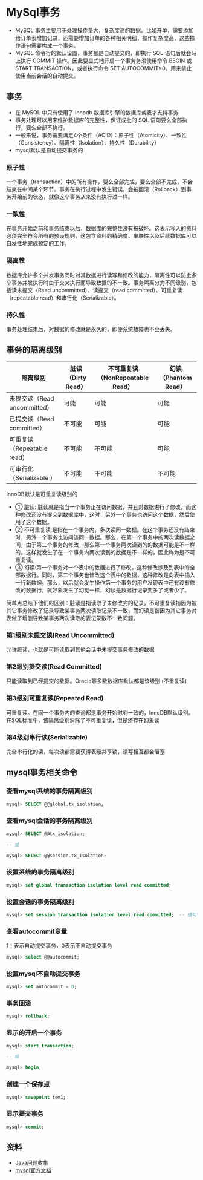 # MySql事务

- MySQL 事务主要用于处理操作量大，复杂度高的数据。比如开单，需要添加给订单表增加记录，还需要增加订单的各种相关明细，操作复杂度高，这些操作语句需要构成一个事务。
- MySQL 命令行的默认设置，事务都是自动提交的，即执行 SQL 语句后就会马上执行 COMMIT 操作。因此要显式地开启一个事务务须使用命令 BEGIN 或 START TRANSACTION，或者执行命令 SET AUTOCOMMIT=0，用来禁止使用当前会话的自动提交。

## 事务

- 在 MySQL 中只有使用了 Innodb 数据库引擎的数据库或表才支持事务
- 事务处理可以用来维护数据库的完整性，保证成批的 SQL 语句要么全部执行，要么全部不执行。
- 一般来说，事务需要满足4个条件（ACID）：原子性（Atomicity）、一致性（Consistency）、隔离性（Isolation）、持久性（Durability）
- mysql默认是自动提交事务的

### 原子性

一个事务（transaction）中的所有操作，要么全部完成，要么全部不完成，不会结束在中间某个环节。事务在执行过程中发生错误，会被回滚（Rollback）到事务开始前的状态，就像这个事务从来没有执行过一样。

### 一致性

在事务开始之前和事务结束以后，数据库的完整性没有被破坏。这表示写入的资料必须完全符合所有的预设规则，这包含资料的精确度、串联性以及后续数据库可以自发性地完成预定的工作。

### 隔离性

数据库允许多个并发事务同时对其数据进行读写和修改的能力，隔离性可以防止多个事务并发执行时由于交叉执行而导致数据的不一致。事务隔离分为不同级别，包括读未提交（Read uncommitted）、读提交（read committed）、可重复读（repeatable read）和串行化（Serializable）。

### 持久性

事务处理结束后，对数据的修改就是永久的，即便系统故障也不会丢失。

## 事务的隔离级别

隔离级别|脏读（Dirty Read）|不可重复读（NonRepeatable Read）|幻读（Phantom Read）
---|---|---|---
未提交读（Read uncommitted）|可能|可能|可能
已提交读（Read committed）|不可能|可能|可能
可重复读（Repeatable read）|不可能|不可能|可能
可串行化（Serializable ）|不可能|不可能|不可能

InnoDB默认是可重复读级别的

- ① 脏读: 脏读就是指当一个事务正在访问数据，并且对数据进行了修改，而这种修改还没有提交到数据库中，这时，另外一个事务也访问这个数据，然后使用了这个数据。
- ② 不可重复读:是指在一个事务内，多次读同一数据。在这个事务还没有结束时，另外一个事务也访问该同一数据。那么，在第一个事务中的两次读数据之间，由于第二个事务的修改，那么第一个事务两次读到的的数据可能是不一样的。这样就发生了在一个事务内两次读到的数据是不一样的，因此称为是不可重复读。
- ③ 幻读:第一个事务对一个表中的数据进行了修改，这种修改涉及到表中的全部数据行。同时，第二个事务也修改这个表中的数据，这种修改是向表中插入一行新数据。那么，以后就会发生操作第一个事务的用户发现表中还有没有修改的数据行，就好象发生了幻觉一样，幻读是数据行记录变多了或者少了。

简单点总结下他们的区别：脏读是指读取了未修改完的记录，不可重复读指因为被其它事务修改了记录导致某事务两次读取记录不一致，而幻读是指因为其它事务对表做了增删导致某事务两次读取的表记录数不一致问题。

### 第1级别未提交读(Read Uncommitted)

允许脏读，也就是可能读取到其他会话中未提交事务修改的数据

### 第2级别提交读(Read Committed)

只能读取到已经提交的数据。Oracle等多数数据库默认都是该级别 (不重复读)

### 第3级别可重复读(Repeated Read)

可重复读。在同一个事务内的查询都是事务开始时刻一致的，InnoDB默认级别。在SQL标准中，该隔离级别消除了不可重复读，但是还存在幻象读

### 第4级别串行读(Serializable)

完全串行化的读，每次读都需要获得表级共享锁，读写相互都会阻塞

## mysql事务相关命令

### 查看mysql系统的事务隔离级别

```sql
mysql> SELECT @@global.tx_isolation;
```

### 查看mysql会话的事务隔离级别

```sql
mysql> SELECT @@tx_isolation;

-- 或

mysql> SELECT @@session.tx_isolation;

```

### 设置系统的事务隔离级别

```sql
mysql> set global transaction isolation level read committed;
```

### 设置会话的事务隔离级别

```sql
mysql> set session transaction isolation level read committed;  -- 值可以分别为:READ UNCOMMITTED, READ COMMITTED, REPEATABLE READ, SERIALIZABLE
```

### 查看autocommit变量

1：表示自动提交事务，0表示不自动提交事务

```sql
mysql> select @@autocommit;
```

### 设置mysql不自动提交事务

```sql
mysql> set autocommit = 0;
```

### 事务回滚

```sql
mysql> rollback;
```

### 显示的开启一个事务

```sql
mysql> start transaction;

-- 或

mysql> begin;
```

### 创建一个保存点

```sql
mysql> savepoint tem1;
```

### 显示提交事务

```sql
mysql> commit;
```

## 资料

- [Java问题收集](https://github.com/smltq/spring-boot-demo/tree/master/java-gather)
- [mysql官方文档](https://dev.mysql.com/doc/refman/8.0/en/innodb-transaction-isolation-levels.html)
